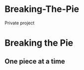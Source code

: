 # Breaking-The-Pie
Private project
<!DOCTYPE html>
<html lang="en" dir="ltr">
  <head>
    <meta charset="utf-8">
    <link rel="stylesheet" href="https://stackpath.bootstrapcdn.com/bootstrap/4.1.3/css/bootstrap.min.css" integrity="sha384-MCw98/SFnGE8fJT3GXwEOngsV7Zt27NXFoaoApmYm81iuXoPkFOJwJ8ERdknLPMO" crossorigin="anonymous">
<script src="https://stackpath.bootstrapcdn.com/bootstrap/4.1.3/js/bootstrap.min.js" integrity="sha384-ChfqqxuZUCnJSK3+MXmPNIyE6ZbWh2IMqE241rYiqJxyMiZ6OW/JmZQ5stwEULTy" crossorigin="anonymous"></script>
    <title>Breaking the Pie</title>
  </head>
  <body>
    <h1>Breaking the Pie</h1>
    <h2>One piece at a time</h2>

  </body>
</html>
